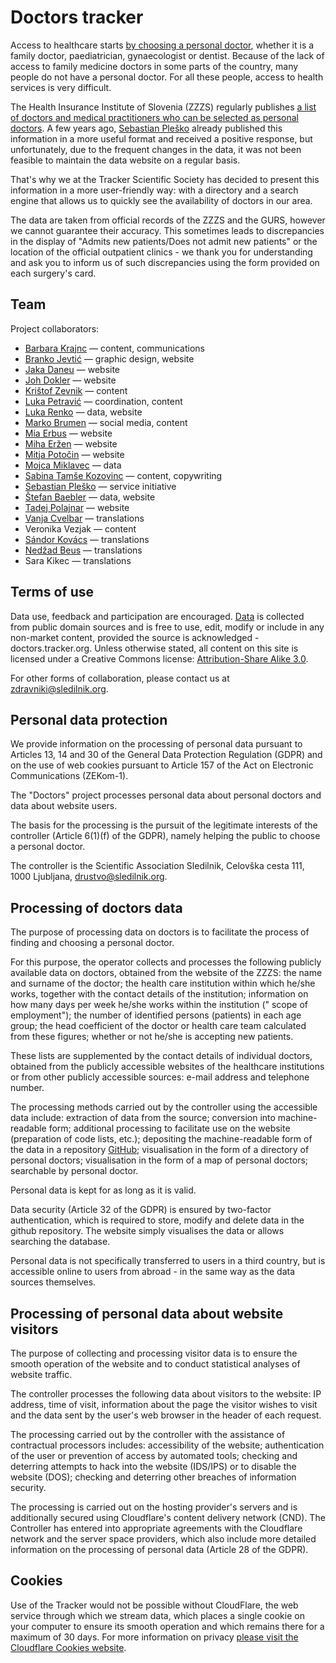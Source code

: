# Doctors tracker

Access to healthcare starts [by choosing a personal doctor](https://e-uprava.gov.si/podrocja/sociala-zdravje-smrt/zdravje/sociala-osebni-zdravnik.html), whether it is a family doctor, paediatrician, gynaecologist or dentist. Because of the lack of access to family medicine doctors in some parts of the country, many people do not have a personal doctor. For all these people, access to health services is very difficult.

The Health Insurance Institute of Slovenia (ZZZS) regularly publishes [a list of doctors and medical practitioners who can be selected as personal doctors](https://zavarovanec.zzzs.si/wps/portal/portali/azos/ioz/ioz_izvajalci). A few years ago, [Sebastian Pleško](https://plesko.si/) already published this information in a more useful format and received a positive response, but unfortunately, due to the frequent changes in the data, it was not been feasible to maintain the data website on a regular basis.

That's why we at the Tracker Scientific Society has decided to present this information in a more user-friendly way: with a directory and a search engine that allows us to quickly see the availability of doctors in our area.

The data are taken from official records of the ZZZS and the GURS, however we cannot guarantee their accuracy. This sometimes leads to discrepancies in the display of "Admits new patients/Does not admit new patients" or the location of the official outpatient clinics - we thank you for understanding and ask you to inform us of such discrepancies using the form provided on each surgery's card.

## Team

Project collaborators:

<!-- Do not use "-" but "—" there is a slight difference, hardly to notice with naked 👁️ -->

- [Barbara Krajnc](https://www.linkedin.com/in/barbarakrajnc/) — content, communications
- [Branko Jevtić](https://www.bananica.com) — graphic design, website
- [Jaka Daneu](https://github.com/jalezi) — website
- [Joh Dokler](https://github.com/joahim) — website
- [Krištof Zevnik](https://www.zevnik.eu/blog-kristof-zevnik) — content
- [Luka Petravić](https://www.linkedin.com/in/luka-petravić-77608423a/) — coordination, content
- [Luka Renko](https://twitter.com/lukarenko) — data, website
- [Marko Brumen](https://twitter.com/multikultivator) — social media, content
- [Mia Erbus](https://github.com/miaerbus) — website
- [Miha Eržen](https://github.com/mihaerzen) — website
- [Mitja Potočin](https://github.com/mitjapotocin) — website
- [Mojca Miklavec](https://github.com/mojca) — data
- [Sabina Tamše Kozovinc](https://www.linkedin.com/in/sabina-tamse-copywriter/) — content, copywriting
- [Sebastian Pleško](https://plesko.si/) — service initiative
- [Štefan Baebler](https://twitter.com/StefanBaebler) — data, website
- [Tadej Polajnar](https://github.com/TadejPolajnar) — website
- [Vanja Cvelbar](https://github.com/b100w11) — translations
- Veronika Vezjak — content
- [Sándor Kovács](https://twitter.com/SndorKovcs14) — translations
- [Nedžad Beus](https://beus.cc) — translations
- Sara Kikec — translations

## Terms of use

Data use, feedback and participation are encouraged. [Data](https://github.com/sledilnik/zdravniki-data) is collected from public domain sources and is free to use, edit, modify or include in any non-market content, provided the source is acknowledged - doctors.tracker.org. Unless otherwise stated, all content on this site is licensed under a Creative Commons license: [Attribution-Share Alike 3.0](https://creativecommons.org/licenses/by-sa/3.0/deed.sl).

For other forms of collaboration, please contact us at zdravniki@sledilnik.org.

## Personal data protection

We provide information on the processing of personal data pursuant to Articles 13, 14 and 30 of the General Data Protection Regulation (GDPR) and on the use of web cookies pursuant to Article 157 of the Act on Electronic Communications (ZEKom-1).

The "Doctors" project processes personal data about personal doctors and data about website users.

The basis for the processing is the pursuit of the legitimate interests of the controller (Article 6(1)(f) of the GDPR), namely helping the public to choose a personal doctor.

The controller is the Scientific Association Sledilnik, Celovška cesta 111, 1000 Ljubljana, drustvo@sledilnik.org.

## Processing of doctors data

The purpose of processing data on doctors is to facilitate the process of finding and choosing a personal doctor.

For this purpose, the operator collects and processes the following publicly available data on doctors, obtained from the website of the ZZZS: the name and surname of the doctor; the health care institution within which he/she works, together with the contact details of the institution; information on how many days per week he/she works within the institution (" scope of employment"); the number of identified persons (patients) in each age group; the head coefficient of the doctor or health care team calculated from these figures; whether or not he/she is accepting new patients.

These lists are supplemented by the contact details of individual doctors, obtained from the publicly accessible websites of the healthcare institutions or from other publicly accessible sources: e-mail address and telephone number.

The processing methods carried out by the controller using the accessible data include:
extraction of data from the source;
conversion into machine-readable form;
additional processing to facilitate use on the website (preparation of code lists, etc.);
depositing the machine-readable form of the data in a repository [GitHub](https://github.com/sledilnik/zdravniki-data);
visualisation in the form of a directory of personal doctors;
visualisation in the form of a map of personal doctors;
searchable by personal doctor.

Personal data is kept for as long as it is valid.

Data security (Article 32 of the GDPR) is ensured by two-factor authentication, which is required to store, modify and delete data in the github repository. The website simply visualises the data or allows searching the database.

Personal data is not specifically transferred to users in a third country, but is accessible online to users from abroad - in the same way as the data sources themselves.

## Processing of personal data about website visitors

The purpose of collecting and processing visitor data is to ensure the smooth operation of the website and to conduct statistical analyses of website traffic.

The controller processes the following data about visitors to the website: IP address, time of visit, information about the page the visitor wishes to visit and the data sent by the user's web browser in the header of each request.

The processing carried out by the controller with the assistance of contractual processors includes: accessibility of the website; authentication of the user or prevention of access by automated tools; checking and deterring attempts to hack into the website (IDS/IPS) or to disable the website (DOS); checking and deterring other breaches of information security.

The processing is carried out on the hosting provider's servers and is additionally secured using Cloudflare's content delivery network (CND). The Controller has entered into appropriate agreements with the Cloudflare network and the server space providers, which also include more detailed information on the processing of personal data (Article 28 of the GDPR).

## Cookies

Use of the Tracker would not be possible without CloudFlare, the web service through which we stream data, which places a single cookie on your computer to ensure its smooth operation and which remains there for a maximum of 30 days. For more information on privacy [please visit the Cloudflare Cookies website](https://developers.cloudflare.com/fundamentals/get-started/cloudflare-cookies).
